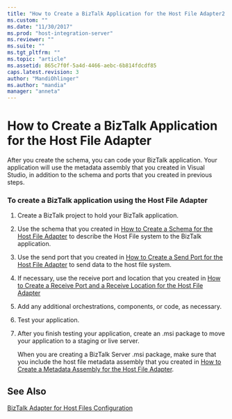```yaml
---
title: "How to Create a BizTalk Application for the Host File Adapter2 | Microsoft Docs"
ms.custom: ""
ms.date: "11/30/2017"
ms.prod: "host-integration-server"
ms.reviewer: ""
ms.suite: ""
ms.tgt_pltfrm: ""
ms.topic: "article"
ms.assetid: 865c7f0f-5a4d-4466-aebc-6b814fdcdf85
caps.latest.revision: 3
author: "MandiOhlinger"
ms.author: "mandia"
manager: "anneta"
---
```

# How to Create a BizTalk Application for the Host File Adapter
After you create the schema, you can code your BizTalk application. Your application will use the metadata assembly that you created in Visual Studio, in addition to the schema and ports that you created in previous steps.  
  
### To create a BizTalk application using the Host File Adapter  
  
1.  Create a BizTalk project to hold your BizTalk application.  
  
2.  Use the schema that you created in [How to Create a Schema for the Host File Adapter](../core/how-to-create-a-schema-for-the-host-file-adapter2.md) to describe the Host File system to the BizTalk application.  
  
3.  Use the send port that you created in [How to Create a Send Port for the Host File Adapter](../core/how-to-create-a-send-port-for-the-host-file-adapter1.md) to send data to the host file system.  
  
4.  If necessary, use the receive port and location that you created in [How to Create a Receive Port and a Receive Location for the Host File Adapter](../core/how-to-create-a-receive-port-and-a-receive-location-for-the-host-file-adapter2.md)  
  
5.  Add any additional orchestrations, components, or code, as necessary.  
  
6.  Test your application.  
  
7.  After you finish testing your application, create an .msi package to move your application to a staging or live server.  
  
     When you are creating a BizTalk Server .msi package, make sure that you include the host file metadata assembly that you created in [How to Create a Metadata Assembly for the Host File Adapter](../core/how-to-create-a-metadata-assembly-for-the-host-file-adapter1.md).  
  
## See Also  
 [BizTalk Adapter for Host Files Configuration](../core/biztalk-adapter-for-host-files-configuration1.md)